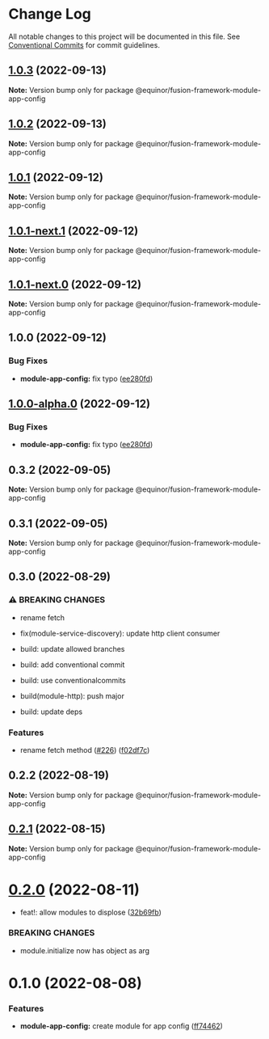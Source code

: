 # Change Log

All notable changes to this project will be documented in this file.
See [Conventional Commits](https://conventionalcommits.org) for commit guidelines.

## [1.0.3](https://github.com/equinor/fusion-framework/compare/@equinor/fusion-framework-module-app-config@1.0.2...@equinor/fusion-framework-module-app-config@1.0.3) (2022-09-13)

**Note:** Version bump only for package @equinor/fusion-framework-module-app-config





## [1.0.2](https://github.com/equinor/fusion-framework/compare/@equinor/fusion-framework-module-app-config@1.0.1...@equinor/fusion-framework-module-app-config@1.0.2) (2022-09-13)

**Note:** Version bump only for package @equinor/fusion-framework-module-app-config





## [1.0.1](https://github.com/equinor/fusion-framework/compare/@equinor/fusion-framework-module-app-config@1.0.1-next.1...@equinor/fusion-framework-module-app-config@1.0.1) (2022-09-12)

**Note:** Version bump only for package @equinor/fusion-framework-module-app-config





## [1.0.1-next.1](https://github.com/equinor/fusion-framework/compare/@equinor/fusion-framework-module-app-config@1.0.1-next.0...@equinor/fusion-framework-module-app-config@1.0.1-next.1) (2022-09-12)

**Note:** Version bump only for package @equinor/fusion-framework-module-app-config





## [1.0.1-next.0](https://github.com/equinor/fusion-framework/compare/@equinor/fusion-framework-module-app-config@1.0.0...@equinor/fusion-framework-module-app-config@1.0.1-next.0) (2022-09-12)

**Note:** Version bump only for package @equinor/fusion-framework-module-app-config





## 1.0.0 (2022-09-12)


### Bug Fixes

* **module-app-config:** fix typo ([ee280fd](https://github.com/equinor/fusion-framework/commit/ee280fd7dfde4f9d4201f3366b8542543abe39f0))



## [1.0.0-alpha.0](https://github.com/equinor/fusion-framework/compare/@equinor/fusion-framework-module-app-config@0.3.2...@equinor/fusion-framework-module-app-config@1.0.0-alpha.0) (2022-09-12)


### Bug Fixes

* **module-app-config:** fix typo ([ee280fd](https://github.com/equinor/fusion-framework/commit/ee280fd7dfde4f9d4201f3366b8542543abe39f0))



## 0.3.2 (2022-09-05)

**Note:** Version bump only for package @equinor/fusion-framework-module-app-config





## 0.3.1 (2022-09-05)

**Note:** Version bump only for package @equinor/fusion-framework-module-app-config





## 0.3.0 (2022-08-29)


### ⚠ BREAKING CHANGES

* rename fetch

* fix(module-service-discovery): update http client consumer

* build: update allowed branches

* build: add conventional commit

* build: use conventionalcommits

* build(module-http): push major

* build: update deps

### Features

* rename fetch method ([#226](https://github.com/equinor/fusion-framework/issues/226)) ([f02df7c](https://github.com/equinor/fusion-framework/commit/f02df7cdd2b9098b0da49c5ea56ac3b6a17e9e32))



## 0.2.2 (2022-08-19)

**Note:** Version bump only for package @equinor/fusion-framework-module-app-config





## [0.2.1](https://github.com/equinor/fusion-framework/compare/@equinor/fusion-framework-module-app-config@0.2.0...@equinor/fusion-framework-module-app-config@0.2.1) (2022-08-15)

**Note:** Version bump only for package @equinor/fusion-framework-module-app-config





# [0.2.0](https://github.com/equinor/fusion-framework/compare/@equinor/fusion-framework-module-app-config@0.1.0...@equinor/fusion-framework-module-app-config@0.2.0) (2022-08-11)


* feat!: allow modules to displose ([32b69fb](https://github.com/equinor/fusion-framework/commit/32b69fb7cc61e78e503e67d0e77f21fb44b600b9))


### BREAKING CHANGES

* module.initialize now has object as arg





# 0.1.0 (2022-08-08)


### Features

* **module-app-config:** create module for app config ([ff74462](https://github.com/equinor/fusion-framework/commit/ff74462cc4272b526e099aa067465e5c91375eca))
